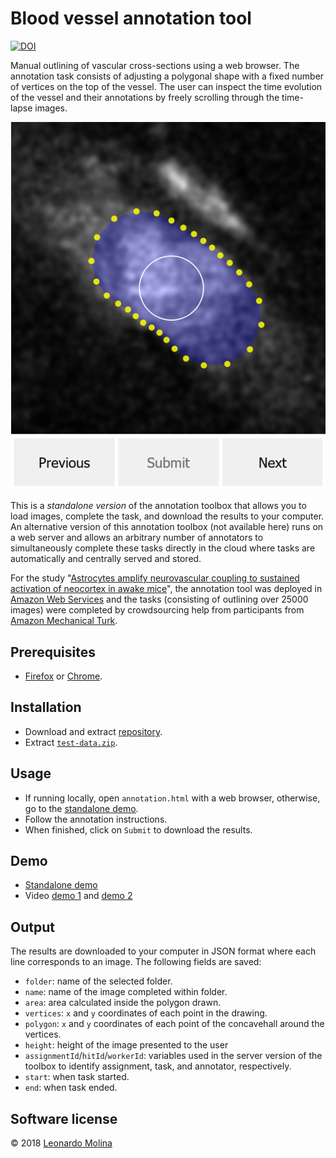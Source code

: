 # Blood vessel annotation tool
[![DOI](https://zenodo.org/badge/234382758.svg)](https://zenodo.org/badge/latestdoi/234382758)

Manual outlining of vascular cross-sections using a web browser.
The annotation task consists of adjusting a polygonal shape with a fixed number of vertices on the top of the vessel. The user can inspect the time evolution of the vessel and their annotations by freely scrolling through the time-lapse images.

[![Annotation GUI](gui.png)](https://www.youtube.com/channel/UCIIgDsJbJx7EVY_vir06exQ?sub_confirmation=1)

This is a *standalone version* of the annotation toolbox that allows you to load images, complete the task, and download the results to your computer. An alternative version of this annotation toolbox (not available here) runs on a web server and allows an arbitrary number of annotators to simultaneously complete these tasks directly in the cloud where tasks are automatically and centrally served and stored.

For the study "[Astrocytes amplify neurovascular coupling to sustained activation of neocortex in awake mice][paper search]", the annotation tool was deployed in [Amazon Web Services][AWS] and the tasks (consisting of outlining over 25000 images) were completed by crowdsourcing help from participants from [Amazon Mechanical Turk][AMT].

## Prerequisites
* [Firefox](https://www.mozilla.org/firefox/download) or [Chrome](https://www.google.com/chrome).

## Installation
* Download and extract [repository][repository].
* Extract [`test-data.zip`](standalone/test-data.zip).

## Usage
* If running locally, open `annotation.html` with a web browser, otherwise, go to the [standalone demo].
* Follow the annotation instructions.
* When finished, click on `Submit` to download the results.

## Demo
* [Standalone demo][standalone demo]
* Video [demo 1][instructions video] and [demo 2][reviewer video]

## Output
The results are downloaded to your computer in JSON format where each line corresponds to an image. The following fields are saved:
* `folder`: name of the selected folder.
* `name`: name of the image completed within folder.
* `area`: area calculated inside the polygon drawn.
* `vertices`: `x` and `y` coordinates of each point in the drawing.
* `polygon`: `x` and `y` coordinates of each point of the concavehall around the vertices.
* `height`: height of the image presented to the user
* `assignmentId`/`hitId`/`workerId`: variables used in the server version of the toolbox to identify assignment, task, and annotator, respectively.
* `start`: when task started.
* `end`: when task ended.

## Software license
© 2018 [Leonardo Molina][Leonardo Molina]

[Leonardo Molina]: https://github.com/leomol

[AWS]: https://aws.amazon.com
[AMT]: https://www.mturk.com
[preprint]: https://doi.org/10.1101/2020.12.16.422785
[paper search]: https://duckduckgo.com/?q=!ducky+Astrocytes+amplify+neurovascular+coupling+to+sustained+activation+of+neocortex+in+awake+mice
[repository]: https://github.com/leomol/vessel-annotation/archive/refs/heads/master.zip
[instructions video]: https://www.youtube.com/watch?v=Fw_KW6LHATU
[reviewer video]: https://www.youtube.com/watch?v=pHEZycdW2ng
[standalone demo]: https://codepen.io/leonardomt/full/jOEvPvY
[LICENSE.md]: LICENSE.md
